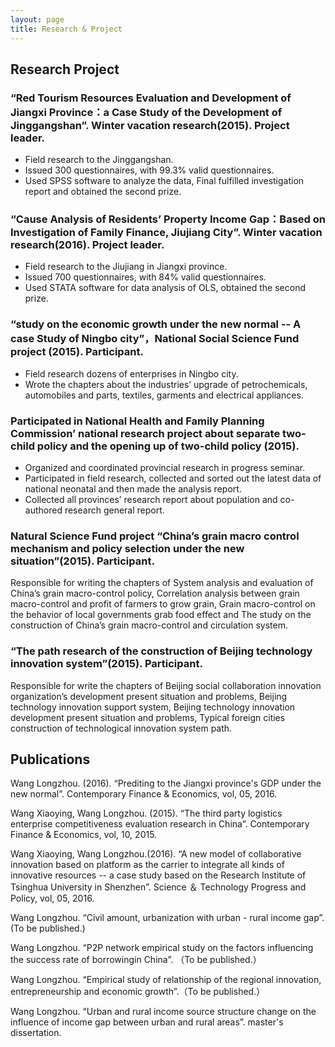 ```yaml
---
layout: page
title: Research & Project
---
```


## Research Project

### “Red Tourism Resources Evaluation and Development of Jiangxi Province：a Case Study of the Development of Jinggangshan”. Winter vacation research(2015). Project leader.
* Field research to the Jinggangshan.
* Issued 300 questionnaires, with 99.3% valid questionnaires. 
* Used SPSS software to analyze the data, Final fulfilled investigation report and obtained the second prize.

### “Cause Analysis of Residents’ Property Income Gap：Based on Investigation of Family Finance, Jiujiang City”. Winter vacation research(2016). Project leader.
* Field research to the Jiujiang in Jiangxi province.
* Issued 700 questionnaires, with 84% valid questionnaires. 
* Used STATA software for data analysis of OLS, obtained the second prize.

### “study on the economic growth under the new normal -- A case Study of Ningbo city”，National Social Science Fund project (2015). Participant.
* Field research dozens of enterprises in Ningbo city.
* Wrote the chapters about the industries’ upgrade of petrochemicals, automobiles and parts, textiles, garments and electrical appliances.

### Participated in National Health and Family Planning Commission’ national research project about separate two-child policy and the opening up of two-child policy (2015).
* Organized and coordinated provincial research in progress seminar.
* Participated in field research, collected and sorted out the latest data of national neonatal and then made the analysis report.
* Collected all provinces’ research report about population and co-authored research general report.

### Natural Science Fund project “China’s grain macro control mechanism and policy selection under the new situation”(2015). Participant.
Responsible for writing the chapters of System analysis and evaluation of China’s grain macro-control policy, Correlation analysis between grain macro-control and profit of farmers to grow grain, Grain macro-control on the behavior of local governments grab food effect and The study on the construction of China’s grain macro-control and circulation system. 

### “The path research of the construction of Beijing technology innovation system”(2015). Participant.
Responsible for write the chapters of Beijing social collaboration innovation organization’s development present situation and problems, Beijing technology innovation support system, Beijing technology innovation development present situation and problems, Typical foreign cities construction of technological innovation system path.


## Publications

Wang Longzhou. (2016). “Prediting to the Jiangxi province's GDP under the new normal”. Contemporary Finance & Economics, vol, 05, 2016. 

Wang Xiaoying, Wang Longzhou. (2015). “The third party logistics enterprise competitiveness evaluation research in China”. Contemporary Finance & Economics, vol, 10, 2015.

Wang Xiaoying, Wang Longzhou.(2016). “A new model of collaborative innovation based on platform as the carrier to integrate all kinds of innovative resources -- a case study based on the Research Institute of Tsinghua University in Shenzhen”. Science ＆ Technology Progress and Policy, vol, 05, 2016. 

Wang Longzhou. “Civil amount, urbanization with urban - rural income gap”. (To be published.)

Wang Longzhou. “P2P network empirical study on the factors influencing the success rate of borrowingin China”. （To be published.）

Wang Longzhou. “Empirical study of relationship of the regional innovation, entrepreneurship and economic growth”.（To be published.）

Wang Longzhou. “Urban and rural income source structure change on the influence of income gap between urban and rural areas”. master's dissertation.








